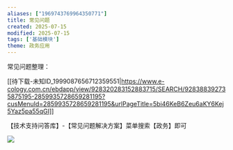 ```yaml
---
aliases: ["1969743769964350771"]
title: 常见问题
created: 2025-07-15
modified: 2025-07-15
tags: ['基础模块']
theme: 政务应用
---
```


常见问题整理：

[[待下载-未知ID_1999087656712359551|https://www.e-cology.com.cn/ebdapp/view/928320283152883715/SEARCH/928388392735875195-2859935728659281195?cusMenuId=2859935728659281195&urlPageTitle=5bi46KeB6Zeu6aKY6Kej5Yaz5pa55qGI]]

【技术支持问答库】-【常见问题解决方案】菜单搜索【政务】即可

![](a3e39d662b8e6b3adf009aedb212e475.jpg)